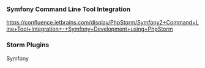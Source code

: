 ### Symfony Command Line Tool Integration

https://confluence.jetbrains.com/display/PhpStorm/Symfony2+Command+Line+Tool+Integration+-+Symfony+Development+using+PhpStorm

### Storm Plugins

Symfony